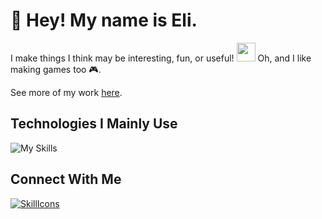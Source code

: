 # 👋 Hey! My name is Eli.

I make things I think may be interesting, fun, or useful! <img src="https://emojis.slackmojis.com/emojis/images/1531849430/4246/blob-sunglasses.gif?1531849430" width="30"/> 
Oh, and I like making games too 🎮.

See more of my work [here](https://www.eliesercapillar.dev/).

## Technologies I Mainly Use
![My Skills](https://skillicons.dev/icons?i=cs,dotnet,unity,vue,ts,tailwind,git,githubactions,docker)

## Connect With Me
[![SkillIcons](https://skillicons.dev/icons?i=gmail)](elieser.capillar@gmail.com)
